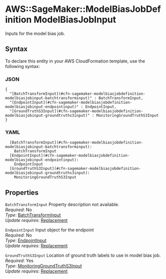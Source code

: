# AWS::SageMaker::ModelBiasJobDefinition ModelBiasJobInput<a name="aws-properties-sagemaker-modelbiasjobdefinition-modelbiasjobinput"></a>

Inputs for the model bias job\.

## Syntax<a name="aws-properties-sagemaker-modelbiasjobdefinition-modelbiasjobinput-syntax"></a>

To declare this entity in your AWS CloudFormation template, use the following syntax:

### JSON<a name="aws-properties-sagemaker-modelbiasjobdefinition-modelbiasjobinput-syntax.json"></a>

```
{
  "[BatchTransformInput](#cfn-sagemaker-modelbiasjobdefinition-modelbiasjobinput-batchtransforminput)" : BatchTransformInput,
  "[EndpointInput](#cfn-sagemaker-modelbiasjobdefinition-modelbiasjobinput-endpointinput)" : EndpointInput,
  "[GroundTruthS3Input](#cfn-sagemaker-modelbiasjobdefinition-modelbiasjobinput-groundtruths3input)" : MonitoringGroundTruthS3Input
}
```

### YAML<a name="aws-properties-sagemaker-modelbiasjobdefinition-modelbiasjobinput-syntax.yaml"></a>

```
  [BatchTransformInput](#cfn-sagemaker-modelbiasjobdefinition-modelbiasjobinput-batchtransforminput): 
    BatchTransformInput
  [EndpointInput](#cfn-sagemaker-modelbiasjobdefinition-modelbiasjobinput-endpointinput): 
    EndpointInput
  [GroundTruthS3Input](#cfn-sagemaker-modelbiasjobdefinition-modelbiasjobinput-groundtruths3input): 
    MonitoringGroundTruthS3Input
```

## Properties<a name="aws-properties-sagemaker-modelbiasjobdefinition-modelbiasjobinput-properties"></a>

`BatchTransformInput`  <a name="cfn-sagemaker-modelbiasjobdefinition-modelbiasjobinput-batchtransforminput"></a>
Property description not available\.  
*Required*: No  
*Type*: [BatchTransformInput](aws-properties-sagemaker-modelbiasjobdefinition-batchtransforminput.md)  
*Update requires*: [Replacement](https://docs.aws.amazon.com/AWSCloudFormation/latest/UserGuide/using-cfn-updating-stacks-update-behaviors.html#update-replacement)

`EndpointInput`  <a name="cfn-sagemaker-modelbiasjobdefinition-modelbiasjobinput-endpointinput"></a>
Input object for the endpoint  
*Required*: No  
*Type*: [EndpointInput](aws-properties-sagemaker-modelbiasjobdefinition-endpointinput.md)  
*Update requires*: [Replacement](https://docs.aws.amazon.com/AWSCloudFormation/latest/UserGuide/using-cfn-updating-stacks-update-behaviors.html#update-replacement)

`GroundTruthS3Input`  <a name="cfn-sagemaker-modelbiasjobdefinition-modelbiasjobinput-groundtruths3input"></a>
Location of ground truth labels to use in model bias job\.  
*Required*: Yes  
*Type*: [MonitoringGroundTruthS3Input](aws-properties-sagemaker-modelbiasjobdefinition-monitoringgroundtruths3input.md)  
*Update requires*: [Replacement](https://docs.aws.amazon.com/AWSCloudFormation/latest/UserGuide/using-cfn-updating-stacks-update-behaviors.html#update-replacement)